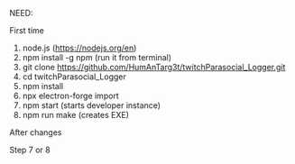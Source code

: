 NEED:

First time

1. node.js (https://nodejs.org/en)
2. npm install -g npm (run it from terminal)
3. git clone https://github.com/HumAnTarg3t/twitchParasocial_Logger.git
4. cd twitchParasocial_Logger
5. npm install
6. npx electron-forge import
7. npm start (starts developer instance)
8. npm run make (creates EXE)

After changes

Step 7 or 8
